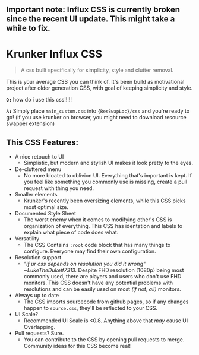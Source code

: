 ## Important note: Influx CSS is currently broken since the recent UI update. This might take a while to fix.
# Krunker Influx CSS
> A css built specifically for simplicity, style and clutter removal.
> 
This is your average CSS you can think of. It's been build as motivational project after older generation CSS, with goal of keeping simplicity and style.

**`Q:`** how do i use this css!!!!!

**`A:`** Simply place `main_custom.css` into `{ResSwapLoc}/css` and you're ready to go!
(if you use krunker on browser, you might need to download resource swapper extension)

## **This CSS Features:**
- A nice retouch to UI
  - Simplistic, but modern and stylish UI makes it look pretty to the eyes.
- De-cluttered menu
  - No more bloated to oblivion UI. Everything that's important is kept. If you feel like something you commonly use is missing, create a pull request with thing you need.
- Smaller elements
  - Krunker's recently been oversizing elements, while this CSS picks most optimal size.
- Documented Style Sheet
  - The worst enemy when it comes to modifying other's CSS is organization of everything. This CSS has identation and labels to explain what piece of code does what.
- Versatility
  - The CSS Contains `:root` code block that has many things to configure. Everyone may find their own configuration.
- Resolution support
  - *"if ur css depends on resolution you did it wrong" ~LukeTheDuke#7313.* Despite FHD resolution (1080p) being most commonly used, there are players and users who don't use FHD monitors. This CSS doesn't have any potential problems with resolutions and can be easily used on most *(if not, all)* monitors.
- Always up to date
  - The CSS imports sourcecode from github pages, so if any changes happen to `source.css`, they'll be reflected to your CSS.
- UI Scale?
  - Recommended UI Scale is <0.8. Anything above that *may* cause UI Overlapping.
- Pull requests? Sure.
  - You can contribute to the CSS by opening pull requests to merge. Community ideas for this CSS become real!
